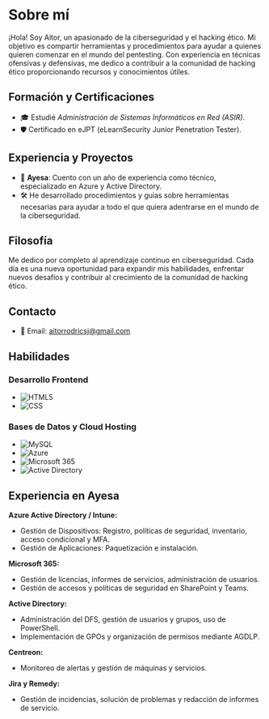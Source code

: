 # Sobre mí

¡Hola! Soy Aitor, un apasionado de la ciberseguridad y el hacking ético. Mi objetivo es compartir herramientas y procedimientos para ayudar a quienes quieren comenzar en el mundo del pentesting. Con experiencia en técnicas ofensivas y defensivas, me dedico a contribuir a la comunidad de hacking ético proporcionando recursos y conocimientos útiles.

## Formación y Certificaciones
- 🎓 Estudié *Administración de Sistemas Informáticos en Red (ASIR)*.
- 🛡 Certificado en eJPT (eLearnSecurity Junior Penetration Tester).

## Experiencia y Proyectos
- 💼 **Ayesa**: Cuento con un año de experiencia como técnico, especializado en Azure y Active Directory.
- 🛠 He desarrollado procedimientos y guias sobre herramientas necesarias para ayudar a todo el que quiera adentrarse en el mundo de la ciberseguridad.

## Filosofía
Me dedico por completo al aprendizaje continuo en ciberseguridad. Cada día es una nueva oportunidad para expandir mis habilidades, enfrentar nuevos desafíos y contribuir al crecimiento de la comunidad de hacking ético.

## Contacto
- 📧 Email: [aitorrodricsj@gmail.com](mailto:aitorrodricsj@gmail.com)

## Habilidades

### Desarrollo Frontend
- ![HTML5](https://img.shields.io/badge/-HTML5-red)
- ![CSS](https://img.shields.io/badge/-CSS-blue)

### Bases de Datos y Cloud Hosting
- ![MySQL](https://img.shields.io/badge/-MySQL-lightblue)
- ![Azure](https://img.shields.io/badge/-Azure-blue)
- ![Microsoft 365](https://img.shields.io/badge/-Microsoft%20365-blue)
- ![Active Directory](https://img.shields.io/badge/-Active%20Directory-darkblue)

## Experiencia en Ayesa

**Azure Active Directory / Intune:**
- Gestión de Dispositivos: Registro, políticas de seguridad, inventario, acceso condicional y MFA.
- Gestión de Aplicaciones: Paquetización e instalación.

**Microsoft 365:**
- Gestión de licencias, informes de servicios, administración de usuarios.
- Gestión de accesos y políticas de seguridad en SharePoint y Teams.

**Active Directory:**
- Administración del DFS, gestión de usuarios y grupos, uso de PowerShell.
- Implementación de GPOs y organización de permisos mediante AGDLP.

**Centreon:**
- Monitoreo de alertas y gestión de máquinas y servicios.

**Jira y Remedy:**
- Gestión de incidencias, solución de problemas y redacción de informes de servicio.
